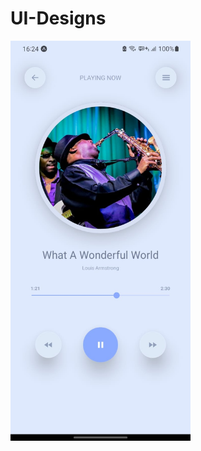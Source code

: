 # UI-Designs


<img align="left" src="https://github.com/halil-seran/UI-Designs/blob/master/assets/neuImage.jpeg?raw=true" width="288" height="640"/>
